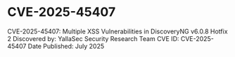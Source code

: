 # CVE-2025-45407
CVE-2025-45407: Multiple XSS Vulnerabilities in DiscoveryNG v6.0.8 Hotfix 2 Discovered by: YallaSec Security Research Team CVE ID: CVE-2025-45407 Date Published: July 2025
